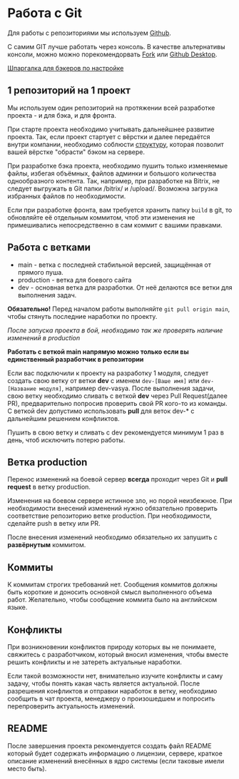 # Работа с Git


Для работы с репозиториями мы используем [Github](https://github.com/CedroAgency).

С самим GIT лучше работать через консоль. В качестве альтернативы консоли, можно можно порекомендорвать [Fork](https://www.google.com/search?q=Fork) или [Github Desktop](https://desktop.github.com).


[Шпаргалка для бэкеров по настройке](24_git_install.md)

## 1 репозиторий на 1 проект

Мы используем один репозиторий на протяжении всей разработке проекта - и для бэка, и для фронта.

При старте проекта необходимо учитывать дальнейшнее развитие проекта.
Так, если проект стартует с вёрстки и далее передаётся внутри компании, необходимо соблюсти [структуру](24_structure.md), которая позволит вашей вёрстке "обрасти" бэком на сервере.

При разработке бэка проекта, необходимо пушить только изменяемые файлы, избегая объёмных, файлов админки и большого количества однообразного контента. Так, например, при разработке на Bitrix, не следует выгружать в Git папки /bitrix/ и /upload/. Возможна загрузка избранных файлов по необходимости.

Если при разработке фронта, вам требуется хранить папку `build` в git, то обновляйте её отдельным коммитом, чтоб эти изменения не примешивались непосредственно в сам коммит с вашими правками.

## Работа с ветками

* main - ветка с последней стабильной версией, защищённая от прямого пуша.
* production - ветка для боевого сайта
* dev - основная ветка для разработки. От неё делаются все ветки для выполнения задач.


**Обязательно!** Перед началом работы выполняйте `git pull origin main`, чтобы стянуть последние наработки по проекту.

_После запуска проекта в бой, необходимо так же проверять наличие изменений в production_


**Работать с веткой main напрямую можно только если вы единственный разработчик в репозитории**


Если вас подключили к проекту на разработку 1 модуля, следует создать свою ветку от ветки **dev** c именем `dev-[Ваше имя]` или `dev-[Название модуля]`, например dev-vasya. После выполнения задачи, свою ветку необходимо сливать с веткой **dev** через Pull Request(далее PR), предварительно попросив проверить свой PR кого-то из команды. С веткой dev допустимо использовать **pull** для веток dev-* с дальнейшим решением конфликтов.


Пушить в свою ветку и сливать с dev рекомендуется минимум 1 раз в день, чтоб исключить потерю работы.


## Ветка production

Перенос изменений на боевой сервер **всегда** проходит через Git и **pull request** в ветку production.

Изменения на боевом сервере истинное зло, но порой неизбежное. При необходимости внесений изменений нужно обязательно проверить соответствие репозиторию ветке production. При необходимости, сделайте push в ветку или PR.

После внесения изменений необходимо обязательно их запушить с **развёрнутым** коммитом.


## Коммиты

К коммитам строгих требований нет. Сообщения коммитов должны быть короткие и доносить основной смысл выполненного объема работ. Желательно, чтобы сообщение коммита было на английском языке.


## Конфликты

При возникновении конфликтов природу которых вы не понимаете, свяжитесь с разработчиком, который вносил изменения, чтобы вместе решить конфликты и не затереть актуальные наработки.

Если такой возможности нет, внимательно изучите конфликты и саму задачу, чтобы понять какая часть является актуальной. После разрешения конфликтов и отправки наработок в ветку, необходимо сообщить в чат проекта, менеджеру о произошедшем и попросить перепроверить актуальность изменений.

## README
После завершения проекта рекомендуется создать файл README который будет содержать информацию о лицензии, сервере, краткое описание изменений внесённых в ядро системы (если таковые имели место быть).
